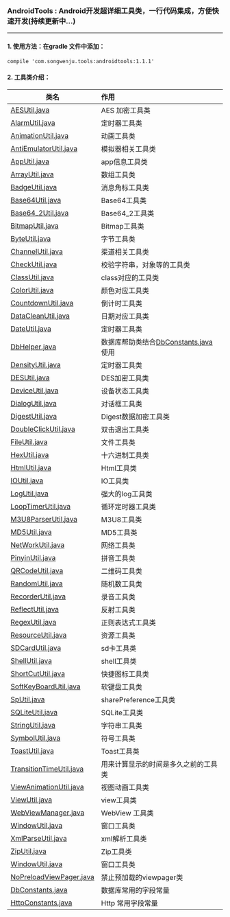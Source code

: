 ### AndroidTools : Android开发超详细工具类，一行代码集成，方便快速开发(持续更新中...)

---
#### 1. 使用方法：在gradle 文件中添加：

```
compile 'com.songwenju.tools:androidtools:1.1.1'
```


#### 2. 工具类介绍：

| 类名                       | 作用    |
| --------                  | :-----  |
| [AESUtil.java](androidtools/src/main/java/com/songwenju/androidtools/util/AESUtil.java)              |AES 加密工具类      |
| [AlarmUtil.java](androidtools/src/main/java/com/songwenju/androidtools/util/AlarmUtil.java)              | 定时器工具类     |
| [AnimationUtil.java](androidtools/src/main/java/com/songwenju/androidtools/util/AnimationUtil.java)              | 动画工具类     |
| [AntiEmulatorUtil.java](androidtools/src/main/java/com/songwenju/androidtools/util/AntiEmulatorUtil.java)     | 模拟器相关工具类     |
| [AppUtil.java](androidtools/src/main/java/com/songwenju/androidtools/util/AppUtil.java)              | app信息工具类     |
| [ArrayUtil.java](androidtools/src/main/java/com/songwenju/androidtools/util/ArrayUtil.java)              | 数组工具类     |
| [BadgeUtil.java](androidtools/src/main/java/com/songwenju/androidtools/util/BadgeUtil.java)              | 消息角标工具类  |
| [Base64Util.java](androidtools/src/main/java/com/songwenju/androidtools/util/Base64Util.java)            | Base64工具类   |
| [Base64_2Util.java](androidtools/src/main/java/com/songwenju/androidtools/util/Base64_2Util.java)        | Base64_2工具类 |
| [BitmapUtil.java](androidtools/src/main/java/com/songwenju/androidtools/util/BitmapUtil.java)              | Bitmap工具类     |
| [ByteUtil.java](androidtools/src/main/java/com/songwenju/androidtools/util/ByteUtil.java)              | 字节工具类     |
| [ChannelUtil.java](androidtools/src/main/java/com/songwenju/androidtools/util/ChannelUtil.java)              | 渠道相关工具类     |
| [CheckUtil.java](androidtools/src/main/java/com/songwenju/androidtools/util/CheckUtil.java)              | 校验字符串，对象等的工具类     |
| [ClassUtil.java](androidtools/src/main/java/com/songwenju/androidtools/util/ClassUtil.java)              | class对应的工具类     |
| [ColorUtil.java](androidtools/src/main/java/com/songwenju/androidtools/util/ColorUtil.java)              | 颜色对应工具类     |
| [CountdownUtil.java](androidtools/src/main/java/com/songwenju/androidtools/util/CountdownUtil.java)              | 倒计时工具类     |
| [DataCleanUtil.java](androidtools/src/main/java/com/songwenju/androidtools/util/DateUtil.java)              | 日期对应工具类     |
| [DateUtil.java](androidtools/src/main/java/com/songwenju/androidtools/util/DateUtil.java)              | 定时器工具类     |
| [DbHelper.java](androidtools/src/main/java/com/songwenju/androidtools/util/DbHelper.java)              | 数据库帮助类结合[DbConstants.java](androidtools/src/main/java/com/songwenju/androidtools/constant/DbConstants.java) 使用|
| [DensityUtil.java](androidtools/src/main/java/com/songwenju/androidtools/util/DensityUtil.java)              | 定时器工具类     |
| [DESUtil.java](androidtools/src/main/java/com/songwenju/androidtools/util/DESUtil.java)              | DES加密工具类     |
| [DeviceUtil.java](androidtools/src/main/java/com/songwenju/androidtools/util/DeviceUtil.java)              | 设备状态工具类     |
| [DialogUtil.java](androidtools/src/main/java/com/songwenju/androidtools/util/DialogUtil.java)              | 对话框工具类     |
| [DigestUtil.java](androidtools/src/main/java/com/songwenju/androidtools/util/DigestUtil.java)              | Digest数据加密工具类     |
| [DoubleClickUtil.java](androidtools/src/main/java/com/songwenju/androidtools/util/DoubleClickUtil.java)              | 双击退出工具类     |
| [FileUtil.java](androidtools/src/main/java/com/songwenju/androidtools/util/FileUtil.java)              | 文件工具类     |
| [HexUtil.java](androidtools/src/main/java/com/songwenju/androidtools/util/HexUtil.java)              | 十六进制工具类     |
| [HtmlUtil.java](androidtools/src/main/java/com/songwenju/androidtools/util/HtmlUtil.java)              | Html工具类     |
| [IOUtil.java](androidtools/src/main/java/com/songwenju/androidtools/util/IOUtil.java)              | IO工具类     |
| [LogUtil.java](androidtools/src/main/java/com/songwenju/androidtools/util/LogUtil.java)              | 强大的log工具类     |
| [LoopTimerUtil.java](androidtools/src/main/java/com/songwenju/androidtools/util/LoopTimerUtil.java)              | 循环定时器工具类     |
| [M3U8ParserUtil.java](androidtools/src/main/java/com/songwenju/androidtools/util/M3U8ParserUtil.java)              | M3U8工具类     |
| [MD5Util.java](androidtools/src/main/java/com/songwenju/androidtools/util/MD5Util.java)              | MD5工具类     |
| [NetWorkUtil.java](androidtools/src/main/java/com/songwenju/androidtools/util/NetWorkUtil.java)              | 网络工具类     |
| [PinyinUtil.java](androidtools/src/main/java/com/songwenju/androidtools/util/PinyinUtil.java)              | 拼音工具类     |
| [QRCodeUtil.java](androidtools/src/main/java/com/songwenju/androidtools/util/NetWorkUtil.java)              | 二维码工具类     |
| [RandomUtil.java](androidtools/src/main/java/com/songwenju/androidtools/util/RandomUtil.java)              | 随机数工具类     |
| [RecorderUtil.java](androidtools/src/main/java/com/songwenju/androidtools/util/RecorderUtil.java)              | 录音工具类     |
| [ReflectUtil.java](androidtools/src/main/java/com/songwenju/androidtools/util/ReflectUtil.java)              | 反射工具类     |
| [RegexUtil.java](androidtools/src/main/java/com/songwenju/androidtools/util/RegexUtil.java)              | 正则表达式工具类     |
| [ResourceUtil.java](androidtools/src/main/java/com/songwenju/androidtools/util/ResourceUtil.java)              | 资源工具类     |
| [SDCardUtil.java](androidtools/src/main/java/com/songwenju/androidtools/util/SDCardUtil.java)              | sd卡工具类     |
| [ShellUtil.java](androidtools/src/main/java/com/songwenju/androidtools/util/ShellUtil.java)              | shell工具类     |
| [ShortCutUtil.java](androidtools/src/main/java/com/songwenju/androidtools/util/ShortCutUtil.java)              | 快捷图标工具类     |
| [SoftKeyBoardUtil.java](androidtools/src/main/java/com/songwenju/androidtools/util/SoftKeyBoardUtil.java)              | 软键盘工具类     |
| [SpUtil.java](androidtools/src/main/java/com/songwenju/androidtools/util/ResourceUtil.java)              | sharePreference工具类     |
| [SQLiteUtil.java](androidtools/src/main/java/com/songwenju/androidtools/util/SQLiteUtil.java)              | SQLite工具类     |
| [StringUtil.java](androidtools/src/main/java/com/songwenju/androidtools/util/StringUtil.java)              | 字符串工具类     |
| [SymbolUtil.java](androidtools/src/main/java/com/songwenju/androidtools/util/SymbolUtil.java)              | 符号工具类     |
| [ToastUtil.java](androidtools/src/main/java/com/songwenju/androidtools/util/ToastUtil.java)              | Toast工具类     |
| [TransitionTimeUtil.java](androidtools/src/main/java/com/songwenju/androidtools/util/TransitionTimeUtil.java)              | 用来计算显示的时间是多久之前的工具类     |
| [ViewAnimationUtil.java](androidtools/src/main/java/com/songwenju/androidtools/util/ViewAnimationUtil.java)              | 视图动画工具类     |
| [ViewUtil.java](androidtools/src/main/java/com/songwenju/androidtools/util/ViewUtil.java)              | view工具类     |
| [WebViewManager.java](androidtools/src/main/java/com/songwenju/androidtools/util/WebViewManager.java)              | WebView 工具类     |
| [WindowUtil.java](androidtools/src/main/java/com/songwenju/androidtools/util/WindowUtil.java)              | 窗口工具类     |
| [XmlParseUtil.java](androidtools/src/main/java/com/songwenju/androidtools/util/XmlParseUtil.java)              | xml解析工具类     |
| [ZipUtil.java](androidtools/src/main/java/com/songwenju/androidtools/util/ZipUtil.java)              | Zip工具类     |
| [WindowUtil.java](androidtools/src/main/java/com/songwenju/androidtools/util/WindowUtil.java)              | 窗口工具类     |
| [NoPreloadViewPager.java](androidtools/src/main/java/com/songwenju/androidtools/view/NoPreloadViewPager.java)              | 禁止预加载的viewpager类     |
| [DbConstants.java](androidtools/src/main/java/com/songwenju/androidtools/constant/DbConstants.java)          |数据库常用的字段常量| 
| [HttpConstants.java](androidtools/src/main/java/com/songwenju/androidtools/constant/HttpConstants.java)      |Http 常用字段常量| 